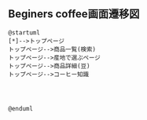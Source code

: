 ## Beginers coffee画面遷移図


```
@startuml
[*]-->トップページ
トップページ-->商品一覧(検索)
トップページ-->産地で選ぶページ
トップページ-->商品詳細(豆)
トップページ-->コーヒー知識




@enduml
```
